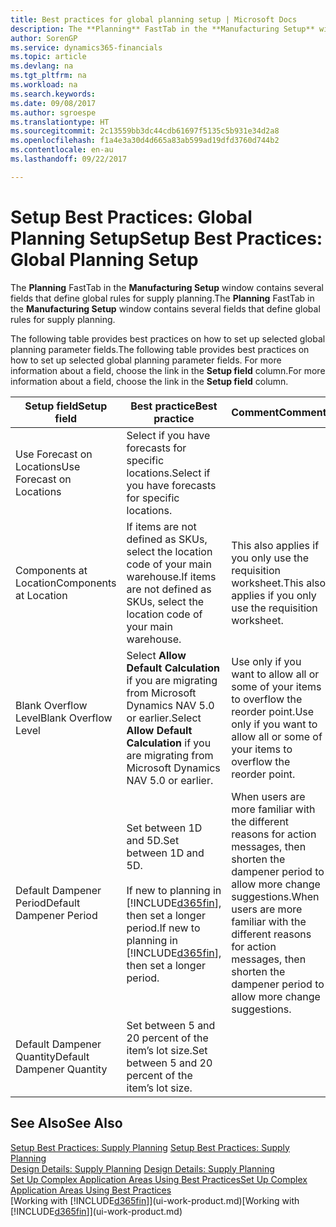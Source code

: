 ```yaml
---
title: Best practices for global planning setup | Microsoft Docs
description: The **Planning** FastTab in the **Manufacturing Setup** window contains several fields that define global rules for supply planning.
author: SorenGP
ms.service: dynamics365-financials
ms.topic: article
ms.devlang: na
ms.tgt_pltfrm: na
ms.workload: na
ms.search.keywords: 
ms.date: 09/08/2017
ms.author: sgroespe
ms.translationtype: HT
ms.sourcegitcommit: 2c13559bb3dc44cdb61697f5135c5b931e34d2a8
ms.openlocfilehash: f1a4e3a30d4d665a83ab599ad19dfd3760d744b2
ms.contentlocale: en-au
ms.lasthandoff: 09/22/2017

---
```

# <a name="setup-best-practices-global-planning-setup"></a><span data-ttu-id="82fa1-103">Setup Best Practices: Global Planning Setup</span><span class="sxs-lookup"><span data-stu-id="82fa1-103">Setup Best Practices: Global Planning Setup</span></span>
<span data-ttu-id="82fa1-104">The **Planning** FastTab in the **Manufacturing Setup** window contains several fields that define global rules for supply planning.</span><span class="sxs-lookup"><span data-stu-id="82fa1-104">The **Planning** FastTab in the **Manufacturing Setup** window contains several fields that define global rules for supply planning.</span></span>  

 <span data-ttu-id="82fa1-105">The following table provides best practices on how to set up selected global planning parameter fields.</span><span class="sxs-lookup"><span data-stu-id="82fa1-105">The following table provides best practices on how to set up selected global planning parameter fields.</span></span> <span data-ttu-id="82fa1-106">For more information about a field, choose the link in the **Setup field** column.</span><span class="sxs-lookup"><span data-stu-id="82fa1-106">For more information about a field, choose the link in the **Setup field** column.</span></span>  

|<span data-ttu-id="82fa1-107">Setup field</span><span class="sxs-lookup"><span data-stu-id="82fa1-107">Setup field</span></span>|<span data-ttu-id="82fa1-108">Best practice</span><span class="sxs-lookup"><span data-stu-id="82fa1-108">Best practice</span></span>|<span data-ttu-id="82fa1-109">Comment</span><span class="sxs-lookup"><span data-stu-id="82fa1-109">Comment</span></span>|  
|-----------------|-------------------|-------------|  
|<span data-ttu-id="82fa1-110">Use Forecast on Locations</span><span class="sxs-lookup"><span data-stu-id="82fa1-110">Use Forecast on Locations</span></span>|<span data-ttu-id="82fa1-111">Select if you have forecasts for specific locations.</span><span class="sxs-lookup"><span data-stu-id="82fa1-111">Select if you have forecasts for specific locations.</span></span>||  
|<span data-ttu-id="82fa1-112">Components at Location</span><span class="sxs-lookup"><span data-stu-id="82fa1-112">Components at Location</span></span>|<span data-ttu-id="82fa1-113">If items are not defined as SKUs, select the location code of your main warehouse.</span><span class="sxs-lookup"><span data-stu-id="82fa1-113">If items are not defined as SKUs, select the location code of your main warehouse.</span></span>|<span data-ttu-id="82fa1-114">This also applies if you only use the requisition worksheet.</span><span class="sxs-lookup"><span data-stu-id="82fa1-114">This also applies if you only use the requisition worksheet.</span></span>|  
|<span data-ttu-id="82fa1-115">Blank Overflow Level</span><span class="sxs-lookup"><span data-stu-id="82fa1-115">Blank Overflow Level</span></span>|<span data-ttu-id="82fa1-116">Select **Allow Default Calculation** if you are migrating from Microsoft Dynamics NAV 5.0 or earlier.</span><span class="sxs-lookup"><span data-stu-id="82fa1-116">Select **Allow Default Calculation** if you are migrating from Microsoft Dynamics NAV 5.0 or earlier.</span></span>|<span data-ttu-id="82fa1-117">Use only if you want to allow all or some of your items to overflow the reorder point.</span><span class="sxs-lookup"><span data-stu-id="82fa1-117">Use only if you want to allow all or some of your items to overflow the reorder point.</span></span>|  
|<span data-ttu-id="82fa1-118">Default Dampener Period</span><span class="sxs-lookup"><span data-stu-id="82fa1-118">Default Dampener Period</span></span>|<span data-ttu-id="82fa1-119">Set between 1D and 5D.</span><span class="sxs-lookup"><span data-stu-id="82fa1-119">Set between 1D and 5D.</span></span><br /><br /> <span data-ttu-id="82fa1-120">If new to planning in [!INCLUDE[d365fin](includes/d365fin_md.md)], then set a longer period.</span><span class="sxs-lookup"><span data-stu-id="82fa1-120">If new to planning in [!INCLUDE[d365fin](includes/d365fin_md.md)], then set a longer period.</span></span>|<span data-ttu-id="82fa1-121">When users are more familiar with the different reasons for action messages, then shorten the dampener period to allow more change suggestions.</span><span class="sxs-lookup"><span data-stu-id="82fa1-121">When users are more familiar with the different reasons for action messages, then shorten the dampener period to allow more change suggestions.</span></span>|  
|<span data-ttu-id="82fa1-122">Default Dampener Quantity</span><span class="sxs-lookup"><span data-stu-id="82fa1-122">Default Dampener Quantity</span></span>|<span data-ttu-id="82fa1-123">Set between 5 and 20 percent of the item’s lot size.</span><span class="sxs-lookup"><span data-stu-id="82fa1-123">Set between 5 and 20 percent of the item’s lot size.</span></span>||  

## <a name="see-also"></a><span data-ttu-id="82fa1-124">See Also</span><span class="sxs-lookup"><span data-stu-id="82fa1-124">See Also</span></span>  
 <span data-ttu-id="82fa1-125">[Setup Best Practices: Supply Planning](setup-best-practices-supply-planning.md) </span><span class="sxs-lookup"><span data-stu-id="82fa1-125">[Setup Best Practices: Supply Planning](setup-best-practices-supply-planning.md) </span></span>  
 <span data-ttu-id="82fa1-126">[Design Details: Supply Planning](design-details-supply-planning.md) </span><span class="sxs-lookup"><span data-stu-id="82fa1-126">[Design Details: Supply Planning](design-details-supply-planning.md) </span></span>  
 [<span data-ttu-id="82fa1-127">Set Up Complex Application Areas Using Best Practices</span><span class="sxs-lookup"><span data-stu-id="82fa1-127">Set Up Complex Application Areas Using Best Practices</span></span>](set-up-complex-application-areas-using-best-practices.md)  
 <span data-ttu-id="82fa1-128">[Working with [!INCLUDE[d365fin](includes/d365fin_md.md)]](ui-work-product.md)</span><span class="sxs-lookup"><span data-stu-id="82fa1-128">[Working with [!INCLUDE[d365fin](includes/d365fin_md.md)]](ui-work-product.md)</span></span>


